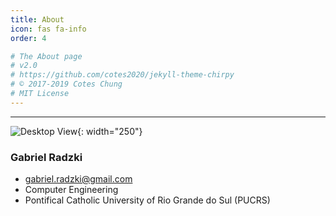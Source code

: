 ```yaml
---
title: About
icon: fas fa-info
order: 4

# The About page
# v2.0
# https://github.com/cotes2020/jekyll-theme-chirpy
# © 2017-2019 Cotes Chung
# MIT License
---
```


***


![Desktop View](https://instagram.fpoa2-1.fna.fbcdn.net/v/t51.2885-15/sh0.08/e35/p750x750/57353150_2646391492043148_1048035053195811320_n.jpg?_nc_ht=instagram.fpoa2-1.fna.fbcdn.net&_nc_cat=100&_nc_ohc=rAsP1WhafDMAX--vxEV&tp=1&oh=d24f1932d7f4428748651497cf9481d5&oe=602C6C48){: width="250"}

### Gabriel Radzki
* gabriel.radzki@gmail.com
* Computer Engineering
* Pontifical Catholic University of Rio Grande do Sul (PUCRS)
